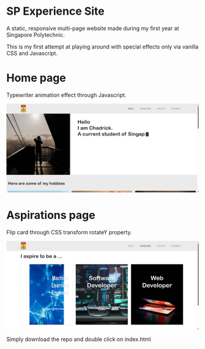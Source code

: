 # SP Experience Site  
A static, responsive multi-page website made during my first year at Singapore Polytechnic.

This is my first attempt at playing around with special effects only via vanilla CSS and Javascript.

# Home page
Typewriter animation effect through Javascript.

![Screenshot of static site home page](/display_images/homepage.png)

# Aspirations page
Flip card through CSS transform rotateY property.

![Screenshot of aspirations page](/display_images/aspiration.png)


Simply download the repo and double click on index.html
